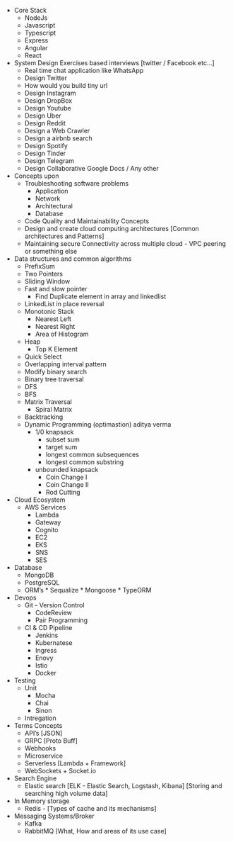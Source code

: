 
* Core Stack 
    * NodeJs
    * Javascript
    * Typescript
    * Express
    * Angular
    * React
* System Design Exercises based interviews [twitter / Facebook etc…]
    * Real time chat application like WhatsApp
    * Design Twitter
    * How would you build tiny url
    * Design Instagram
    * Design DropBox
    * Design Youtube
    * Design Uber
    * Design Reddit
    * Design a Web Crawler
    * Design a airbnb search
    * Design Spotify
    * Design Tinder
    * Design Telegram
    * Design Collaborative Google Docs / Any other
* Concepts upon
    * Troubleshooting software problems
        * Application
        * Network
        * Architectural
        * Database
    * Code Quality and Maintainability Concepts
    * Design and create cloud computing architectures [Common architectures and Patterns]
    * Maintaining secure Connectivity across multiple cloud - VPC peering or something else
* Data structures and common algorithms
    * PrefixSum
    * Two Pointers
    * Sliding Window
    * Fast and slow pointer
        * Find Duplicate element in array and linkedlist
    * LinkedList in place reversal
    * Monotonic Stack
        * Nearest Left
        * Nearest Right
        * Area of Histogram
    * Heap
        * Top K Element 
    * Quick Select
    * Overlapping interval pattern
    * Modify binary search
    * Binary tree traversal
    * DFS
    * BFS
    * Matrix Traversal
        * Spiral Matrix
    * Backtracking
    * Dynamic Programming (optimastion) aditya verma
        * 1/0 knapsack
            * subset sum
            * target sum
            * longest common subsequences
            * longest common substring
        * unbounded knapsack
            * Coin Change I
            * Coin Change II
            * Rod Cutting
* Cloud Ecosystem
    * AWS Services
        * Lambda
        * Gateway
        * Cognito
        * EC2
        * EKS
        * SNS
        * SES
* Database
    * MongoDB 
    * PostgreSQL
    * ORM’s
            * Sequalize
            * Mongoose
            * TypeORM
* Devops
    * Git - Version Control
        * CodeReview
        * Pair Programming
    * CI & CD Pipeline
        * Jenkins
        * Kubernatese
        * Ingress
        * Enovy
        * Istio
        * Docker
* Testing
    * Unit 
        * Mocha
        * Chai
        * Sinon
    * Intregation
* Terms Concepts
    * API’s [JSON]
    * GRPC [Proto Buff]
    * Webhooks
    * Microservice
    * Serverless [Lambda + Framework]
    * WebSockets + Socket.io
* Search Engine
    * Elastic search [ELK - Elastic Search, Logstash, Kibana] [Storing and searching high volume data]
* In Memory storage
    * Redis - [Types of cache and its mechanisms]
* Messaging Systems/Broker
    * Kafka
    * RabbitMQ [What, How and areas of its use case]
